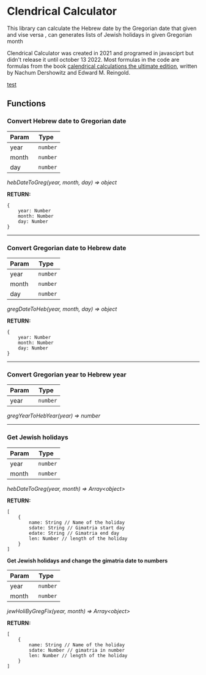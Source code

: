 
# Clendrical Calculator
This library can calculate the Hebrew date by the Gregorian date that given and vise versa , can generates lists of Jewish holidays in given Gregorian month

Clendrical Calculator was created in 2021 and programed in javasciprt but didn't release it until october 13 2022.
Most formulas in the code are formulas from the book [calendrical calculations the ultimate edition](https://www.amazon.com/Calendrical-Calculations-Ultimate-Edward-Reingold/dp/1107683165), written by Nachum Dershowitz and Edward M. Reingold.

[test](###Get-Jewish-holidays)

## Functions

### Convert Hebrew date to Gregorian  date

| Param | Type |
| --- | --- |
| year | <code> number</code>|
| month | <code> number</code>|
| day | <code> number</code>|

*hebDateToGreg(year, month, day) ⇒ object*

**RETURN:**

    {
	    year: Number
	    month: Number
	    day: Number
    }

---
### Convert Gregorian  date to Hebrew date

| Param | Type |
| --- | --- |
| year | <code> number</code>|
| month | <code> number</code>|
| day | <code> number</code>|

*gregDateToHeb(year, month, day) ⇒ object*


**RETURN:**

    {
	    year: Number
	    month: Number
	    day: Number
    }
    
---
### Convert Gregorian year to Hebrew year

| Param | Type |
| --- | --- |
| year | <code> number</code>|

*gregYearToHebYear(year) ⇒ number*

---
### Get Jewish holidays

| Param | Type |
| --- | --- |
| year | <code> number</code> |
| month | <code> number</code> |

*hebDateToGreg(year, month) ⇒ Array\<object\>*

**RETURN:**

    [
	    {
		    name: String // Name of the holiday
		    sdate: String // Gimatria start day
		    edate: String // Gimatria end day
		    len: Number // length of the holiday
	    }
    ]
 
 **Get Jewish holidays and change the gimatria date to numbers**  
    
| Param | Type |
| --- | --- |
| year | <code> number</code> |
| month | <code> number</code> |

*jewHoliByGregFix(year, month) ⇒ Array\<object\>*

**RETURN:**

    [
	    {
		    name: String // Name of the holiday
		    sdate: Number // gimatria in number
		    len: Number // length of the holiday
	    }
    ]

